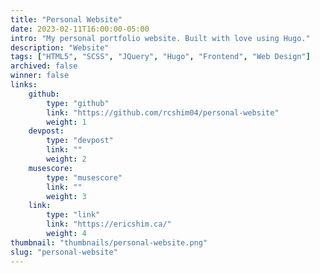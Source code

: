 ```yaml
---
title: "Personal Website"
date: 2023-02-11T16:00:00-05:00
intro: "My personal portfolio website. Built with love using Hugo."
description: "Website"
tags: ["HTML5", "SCSS", "JQuery", "Hugo", "Frontend", "Web Design"]
archived: false
winner: false
links: 
    github: 
        type: "github"
        link: "https://github.com/rcshim04/personal-website"
        weight: 1
    devpost:
        type: "devpost"
        link: ""
        weight: 2
    musescore:
        type: "musescore"
        link: ""
        weight: 3
    link:
        type: "link"
        link: "https://ericshim.ca/"
        weight: 4
thumbnail: "thumbnails/personal-website.png"
slug: "personal-website"
---
```


